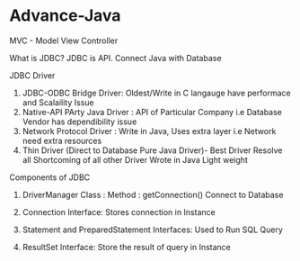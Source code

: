 # Advance-Java
MVC -  Model View Controller

What is JDBC? 
JDBC is API. Connect Java with Database 

JDBC Driver
1. JDBC-ODBC Bridge Driver: Oldest/Write in C langauge have performace and Scalaility Issue
2. Native-API PArty Java Driver : API of Particular Company i.e Database Vendor has dependibility issue 
3. Network Protocol Driver : Write in Java, Uses extra layer i.e Network 
need extra resources 
4. Thin Driver (Direct to Database Pure Java Driver)- Best Driver Resolve all Shortcoming of all other Driver Wrote in Java Light weight 

Components of JDBC
1. DriverManager Class : 
	Method : getConnection() Connect to Database

2. Connection Interface:
	Stores connection in Instance

4. Statement and PreparedStatement Interfaces: 
	Used to Run SQL Query

5. ResultSet Interface:
	Store the result of query in Instance









